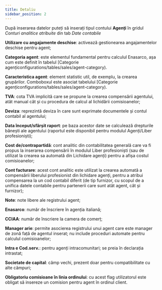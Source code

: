 ```yaml
---
title: Detaliu
sidebar_position: 2
---
```


După inserarea datelor puteți să inserați tipul contului **Agenți** în gridul *Conturi analitice atribuite* din tab *Date contabile*

**Utilizare cu angajamente deschise**: activează gestionearea angajamentelor deschise pentru agent;

**Categoria agent**: este elementul fundamental pentru calculul Enasarco, așa cum este definit în tabelul [Categorie agențiconfigurations/tables/sales/agent-category).

**Caracteristica agent**: element statistic util, de exemplu, la crearea grupărilor. Comboboxul este asociat tabelului [Categorie agențiconfigurations/tables/sales/agent-category).

**TVA**: cota TVA implicită care se propune la crearea compensării agentului, atât manual cât și cu procedura de calcul al lichidării comisioanelor;

**Deviza**: reprezintă deviza în care sunt exprimate documentele și contul contabil al agentului;

**Data început/sfârșit raport**: pe baza acestor date se calculează drepturile bănești ale agentului (raportul este disponibil pentru modulul Agenți/Liber profesioniști);

**Cost de/contrapartidă**: cont analitic din contabilitatea generală care va fi propus la inserarea compensării în modulul Liber profesioniști (sau de utilizat la crearea sa automată din Lichidare agenți) pentru a afișa costul comisioanelor;

**Cont facturare**: acest cont analitic este utilizat la crearea automată a compensării liberului profesionist din lichidare agenți, pentru a atribui compensarea la un cod contabil diferit (de tip furnizor, cu scopul de a unifica datele contabile pentru partenerii care sunt atât agent, cât și furnizor);

**Note**: note libere ale registrului agent;

**Enasarco**: număr de înscriere în agenția italiană;

**CCIAA**: număr de înscriere la camera de comerț;

**Manager arie**: permite asocierea registrului unui agent care este manager de zonă față de agentul inserat; nu include proceduri automate pentru calculul comisioanelor;

**Intra e Cod.serv.**: pentru agenți intracomunitari; se preia în declarația intrastat;

**Societate de capital**: câmp vechi, prezent doar pentru compatibilitate cu alte câmpuri;

**Obligatoriu comisioane în linia ordinului**: cu acest flag utilizatorul este obligat să insereze un comision pentru agent în ordinul client.